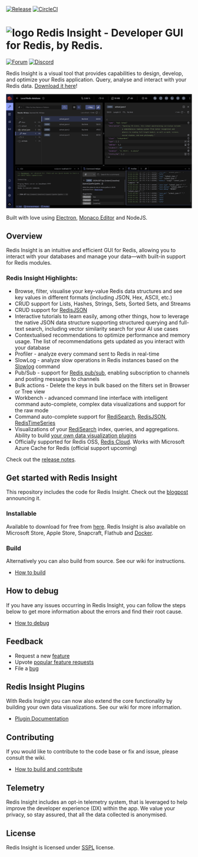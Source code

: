 [![Release](https://img.shields.io/github/v/release/RedisInsight/RedisInsight.svg?sort=semver)](https://github.com/Redis-Insight/Redis-Insight/releases)
[![CircleCI](https://circleci.com/gh/Redis-Insight/Redis-Insight/tree/main.svg?style=svg)](https://circleci.com/gh/RedisInsight/RedisInsight/tree/main)

# <img src="https://github.com/Redis-Insight/Redis-Insight/assets/99594890/333b7bbd-22ac-4457-a045-5f181e79ec50" alt="logo" width="25"/>  Redis Insight - Developer GUI for Redis, by Redis. 
[![Forum](https://img.shields.io/badge/Forum-RedisInsight-red)](https://forum.redis.com/c/redisinsight/65)
[![Discord](https://img.shields.io/discord/697882427875393627?style=flat-square)](https://discord.gg/QUkjSsk)


Redis Insight is a visual tool that provides capabilities to design, develop, and optimize your Redis application.
Query, analyse and interact with your Redis data. [Download it here](https://redis.io/insight/#insight-form)!

![Redis Insight Browser screenshot](/.github/redisinsight_browser.png)

Built with love using [Electron](https://www.electronjs.org/), [Monaco Editor](https://microsoft.github.io/monaco-editor/) and NodeJS.

## Overview

Redis Insight is an intuitive and efficient GUI for Redis, allowing you to interact with your databases and manage your data—with built-in support for Redis modules.

### Redis Insight Highlights:

* Browse, filter, visualise your key-value Redis data structures and see key values in different formats (including JSON, Hex, ASCII, etc.)
* CRUD support for Lists, Hashes, Strings, Sets, Sorted Sets, and Streams
* CRUD support for [RedisJSON](https://redis.io/json/)
* Interactive tutorials to learn easily, among other things, how to leverage the native JSON data structure supporting structured querying and full-text search, including vector similarity search for your AI use cases
* Contextualised recommendations to optimize performance and memory usage. The list of recommendations gets updated as you interact with your database
* Profiler - analyze every command sent to Redis in real-time
* SlowLog - analyze slow operations in Redis instances based on the [Slowlog](https://github.com/RedisInsight/RedisInsight/releases#:~:text=results%20of%20the-,Slowlog,-command%20to%20analyze) command
* Pub/Sub - support for [Redis pub/sub](https://redis.io/docs/latest/develop/interact/pubsub/), enabling subscription to channels and posting messages to channels
* Bulk actions - Delete the keys in bulk based on the filters set in Browser or Tree view
* Workbench - advanced command line interface with intelligent command auto-complete, complex data visualizations and support for the raw mode
* Command auto-complete support for [RediSearch](https://redis.io/search/), [RedisJSON](https://redis.io/json/), [RedisTimeSeries](https://redis.io/timeseries/)
* Visualizations of your [RediSearch](https://redis.io/search/) index, queries, and aggregations. Ability to build [your own data visualization plugins](https://github.com/Redis-Insight/Packages)
* Officially supported for Redis OSS, [Redis Cloud](https://redis.io/cloud/). Works with Microsoft Azure Cache for Redis (official support upcoming)

Check out the [release notes](https://github.com/Redis-Insight/Redis-Insight/releases). 

## Get started with Redis Insight

This repository includes the code for Redis Insight. Check out the [blogpost](https://redis.com/blog/introducing-redisinsight-2/) announcing it. 

### Installable 
Available to download for free from [here](https://redis.io/insight/#insight-form).
Redis Insight is also available on Microsoft Store, Apple Store, Snapcraft, Flathub and [Docker](https://hub.docker.com/r/redis/redisinsight).

### Build 
Alternatively you can also build from source. See our wiki for instructions.

* [How to build](https://github.com/Redis-Insight/Redis-Insight/wiki/How-to-build-and-contribute)

## How to debug
If you have any issues occurring in Redis Insight, you can follow the steps below to get more information about the errors and find their root cause.

* [How to debug](https://github.com/Redis-Insight/Redis-Insight/wiki/How-to-debug)

## Feedback

* Request a new [feature](https://github.com/Redis-Insight/Redis-Insight/issues/new?assignees=&labels=&template=feature_request.md&title=%5BFeature+Request%5D%3A)
* Upvote [popular feature requests](https://github.com/Redis-Insight/Redis-Insight/issues?q=is%3Aopen+is%3Aissue+label%3Afeature+sort%3Areactions-%2B1-desc)
* File a [bug](https://github.com/Redis-Insight/Redis-Insight/issues/new?assignees=&labels=&template=bug_report.md&title=%5BBug%5D%3A)


## Redis Insight Plugins

With Redis Insight you can now also extend the core functionality by building your own data visualizations. See our wiki for more information.

* [Plugin Documentation](https://github.com/Redis-Insight/Redis-Insight/wiki/Plugin-Documentation)

## Contributing

If you would like to contribute to the code base or fix and issue, please consult the wiki.

* [How to build and contribute](https://github.com/Redis-Insight/Redis-Insight/wiki/How-to-build-and-contribute)

## Telemetry

Redis Insight includes an opt-in telemetry system, that is leveraged to help improve the developer experience (DX) within the app. We value your privacy, so stay assured, that all the data collected is anonymised.

## License 

Redis Insight is licensed under [SSPL](/LICENSE) license.

